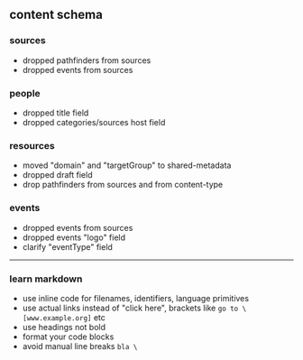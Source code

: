 ## content schema

### sources

- dropped pathfinders from sources
- dropped events from sources

### people

- dropped title field
- dropped categories/sources host field

### resources

- moved "domain" and "targetGroup" to shared-metadata
- dropped draft field
- drop pathfinders from sources and from content-type

### events

- dropped events from sources
- dropped events "logo" field
- clarify "eventType" field

---

### learn markdown

- use inline code for filenames, identifiers, language primitives
- use actual links instead of "click here", brackets like `go to \[www.example.org]` etc
- use headings not bold
- format your code blocks
- avoid manual line breaks `bla \`
